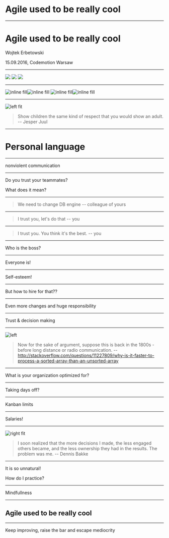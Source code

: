 # Agile used to be really cool
---
# Agile used to be really cool

Wojtek Erbetowski

15.09.2016, Codemotion Warsaw

---
![](http://localhost:8000/images/boys1.jpg)
![](http://localhost:8000/images/boys2.jpg)
![](http://localhost:8000/images/boys3.jpg)

---
![inline fill](http://localhost:8000/images/lions2.jpg)![inline fill](http://localhost:8000/images/lions1.jpg)
![inline fill](http://localhost:8000/images/lions3.jpg)![inline fill](http://localhost:8000/images/lions4.jpg)

---
![left fit](http://localhost:8000/images/child1.jpg)

> Show children the same kind of respect that you would show an adult.
-- Jesper Juul

---
# Personal language

---
nonviolent communication

---
Do you trust your teammates?

What does it mean?

---

> We need to change DB engine
-- colleague of yours

---

> I trust you, let's do that
-- you

---


> I trust you. You think it's the best.
-- you

---
Who is the boss?

---
Everyone is!

---
Self-esteem!

---
But how to hire for that??

---
Even more changes and huge responsibility

---
Trust & decision making

---
![left](http://localhost:8000/images/loco.jpg)

> Now for the sake of argument, suppose this is back in the 1800s - before long distance or radio communication.
-- http://stackoverflow.com/questions/11227809/why-is-it-faster-to-process-a-sorted-array-than-an-unsorted-array

---
What is your organization optimized for?

---
Taking days off?

---
Kanban limits

---
Salaries!

---
![right fit](http://localhost:8000/images/the_decision_maker.jpg)

> I soon realized that the more decisions I made, the less engaged others became, and the less ownership they had in the results. The problem was me.
-- Dennis Bakke

---
It is so unnatural!

How do I practice?

---
Mindfullness

---
## Agile used to be really cool

---
Keep improving, raise the bar and escape mediocrity
